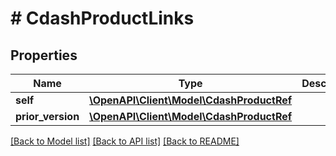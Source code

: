 # # CdashProductLinks

## Properties

Name | Type | Description | Notes
------------ | ------------- | ------------- | -------------
**self** | [**\OpenAPI\Client\Model\CdashProductRef**](CdashProductRef.md) |  | [optional]
**prior_version** | [**\OpenAPI\Client\Model\CdashProductRef**](CdashProductRef.md) |  | [optional]

[[Back to Model list]](../../README.md#models) [[Back to API list]](../../README.md#endpoints) [[Back to README]](../../README.md)

